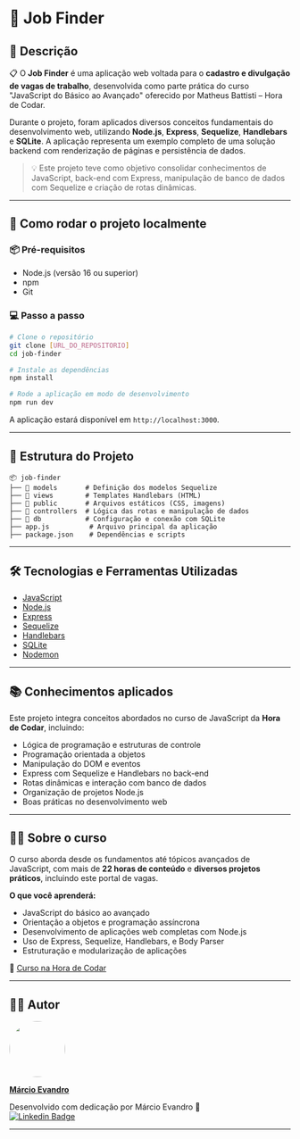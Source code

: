 # 💼 Job Finder

## 📝 Descrição

📋 O **Job Finder** é uma aplicação web voltada para o **cadastro e divulgação de vagas de trabalho**, desenvolvida como parte prática do curso "JavaScript do Básico ao Avançado" oferecido por Matheus Battisti – Hora de Codar.

Durante o projeto, foram aplicados diversos conceitos fundamentais do desenvolvimento web, utilizando **Node.js**, **Express**, **Sequelize**, **Handlebars** e **SQLite**. A aplicação representa um exemplo completo de uma solução backend com renderização de páginas e persistência de dados.

> 💡 Este projeto teve como objetivo consolidar conhecimentos de JavaScript, back-end com Express, manipulação de banco de dados com Sequelize e criação de rotas dinâmicas.

---

## 🚀 Como rodar o projeto localmente

### 📦 Pré-requisitos

- Node.js (versão 16 ou superior)
- npm
- Git

### 💻 Passo a passo

```bash
# Clone o repositório
git clone [URL_DO_REPOSITORIO]
cd job-finder

# Instale as dependências
npm install

# Rode a aplicação em modo de desenvolvimento
npm run dev
```

A aplicação estará disponível em `http://localhost:3000`.

---

## 📁 Estrutura do Projeto

```
📦 job-finder
├── 📁 models       # Definição dos modelos Sequelize
├── 📁 views        # Templates Handlebars (HTML)
├── 📁 public       # Arquivos estáticos (CSS, imagens)
├── 📁 controllers  # Lógica das rotas e manipulação de dados
├── 📁 db           # Configuração e conexão com SQLite
├── app.js          # Arquivo principal da aplicação
├── package.json    # Dependências e scripts
```

---

## 🛠 Tecnologias e Ferramentas Utilizadas

- [JavaScript](https://developer.mozilla.org/pt-BR/docs/Web/JavaScript)
- [Node.js](https://nodejs.org/)
- [Express](https://expressjs.com/)
- [Sequelize](https://sequelize.org/)
- [Handlebars](https://handlebarsjs.com/)
- [SQLite](https://www.sqlite.org/index.html)
- [Nodemon](https://www.npmjs.com/package/nodemon)

---

## 📚 Conhecimentos aplicados

Este projeto integra conceitos abordados no curso de JavaScript da **Hora de Codar**, incluindo:

- Lógica de programação e estruturas de controle
- Programação orientada a objetos
- Manipulação do DOM e eventos
- Express com Sequelize e Handlebars no back-end
- Rotas dinâmicas e interação com banco de dados
- Organização de projetos Node.js
- Boas práticas no desenvolvimento web

---

## 👨‍🏫 Sobre o curso

O curso aborda desde os fundamentos até tópicos avançados de JavaScript, com mais de **22 horas de conteúdo** e **diversos projetos práticos**, incluindo este portal de vagas.

**O que você aprenderá:**

- JavaScript do básico ao avançado
- Orientação a objetos e programação assíncrona
- Desenvolvimento de aplicações web completas com Node.js
- Uso de Express, Sequelize, Handlebars, e Body Parser
- Estruturação e modularização de aplicações

📌 [Curso na Hora de Codar](https://www.horadecodar.com.br)

---

## 👨‍💻 Autor

<a href="https://github.com/marevandro95">
   <img style="border-radius: 50%;" src="https://github.com/marevandro95.png" width="100px;" alt=""/>
   <br />
   <p><b>Márcio Evandro</b></p>
</a>

Desenvolvido com dedicação por Márcio Evandro 🧡  
[![Linkedin Badge](https://img.shields.io/badge/LinkedIn-0077B5?style=for-the-badge&logo=linkedin&logoColor=white)](https://www.linkedin.com/in/marcioevandro/)

---
